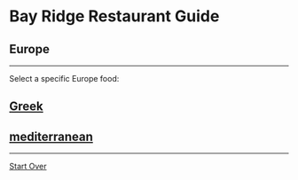 # Bay Ridge Restaurant Guide
## Europe
---
Select a specific Europe food:
## [Greek](greek.md)
## [mediterranean](mediterranean.md)
---
[Start Over](../home.md)
